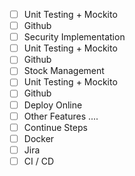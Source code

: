 - [ ] Unit Testing + Mockito
- [ ] Github
- [ ] Security Implementation
- [ ] Unit Testing + Mockito
- [ ] Github
- [ ] Stock Management
- [ ] Unit Testing + Mockito
- [ ] Github
- [ ] Deploy Online
- [ ] Other Features ....
- [ ] Continue Steps
- [ ] Docker
- [ ] Jira
- [ ] CI / CD